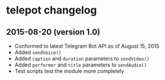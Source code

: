 # telepot changelog

## 2015-08-20 (version 1.0)

- Conformed to latest Telegram Bot API as of August 15, 2015
- Added `sendVoice()`
- Added `caption` and `duration` parameters to `sendVideo()`
- Added `performer` and `title` parameters to `sendAudio()`
- Test scripts test the module more completely
